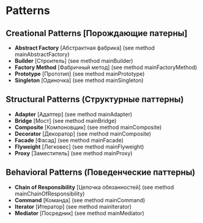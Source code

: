
# Patterns

## Creational Patterns [Порождающие патерны]

- **Abstract Factory** [Абстрактная фабрика] (see method mainAbstractFactory)
- **Builder** [Строитель] (see method mainBuilder)
- **Factory Method** [Фабричный метод] (see method mainFactoryMethod)
- **Prototype** [Прототип] (see method mainPrototype)
- **Singleton** [Одиночка] (see method mainSingleton)

## Structural Patterns (Структурные паттерны)

- **Adapter** [Адаптер] (see method mainAdapter)
- **Bridge** [Мост] (see method mainBridge)
- **Composite** [Компоновщик] (see method mainComposite)
- **Decorator** [Декоратор] (see method mainComposite)
- **Facade** [Фасад] (see method mainFacade)
- **Flyweight** [Легковес] (see method mainFlyweight)
- **Proxy** [Заместитель] (see method mainProxy)

## Behavioral Patterns (Поведенческие паттерны)

- **Chain of Responsibility** [Цепочка обязанностей] (see method mainChainOfResponsibility)
- **Command** [Команда] (see method mainCommand)
- **Iterator** [Итератор] (see method mainIterator)
- **Mediator** [Посредник] (see method mainMediator)
